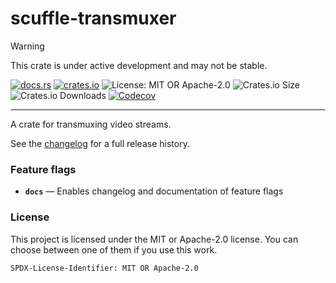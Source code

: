 <!-- dprint-ignore-file -->
<!-- sync-readme title [[ -->
# scuffle-transmuxer
<!-- sync-readme ]] -->

> [!WARNING]  
> This crate is under active development and may not be stable.

<!-- sync-readme badge [[ -->
[![docs.rs](https://img.shields.io/docsrs/scuffle-transmuxer/0.2.2.svg?logo=docs.rs&label=docs.rs&style=flat-square)](https://docs.rs/scuffle-transmuxer/0.2.2)
[![crates.io](https://img.shields.io/badge/crates.io-v0.2.2-orange?style=flat-square&logo=rust&logoColor=white)](https://crates.io/crates/scuffle-transmuxer/0.2.2)
![License: MIT OR Apache-2.0](https://img.shields.io/badge/license-MIT%20OR%20Apache--2.0-purple.svg?style=flat-square)
![Crates.io Size](https://img.shields.io/crates/size/scuffle-transmuxer/0.2.2.svg?style=flat-square)
![Crates.io Downloads](https://img.shields.io/crates/dv/scuffle-transmuxer/0.2.2.svg?&label=downloads&style=flat-square)
[![Codecov](https://img.shields.io/codecov/c/github/scufflecloud/scuffle.svg?label=codecov&logo=codecov&style=flat-square)](https://app.codecov.io/gh/scufflecloud/scuffle)
<!-- sync-readme ]] -->

---

<!-- sync-readme rustdoc [[ -->
A crate for transmuxing video streams.

See the [changelog](./CHANGELOG.md) for a full release history.

### Feature flags

* **`docs`** —  Enables changelog and documentation of feature flags

### License

This project is licensed under the MIT or Apache-2.0 license.
You can choose between one of them if you use this work.

`SPDX-License-Identifier: MIT OR Apache-2.0`
<!-- sync-readme ]] -->

